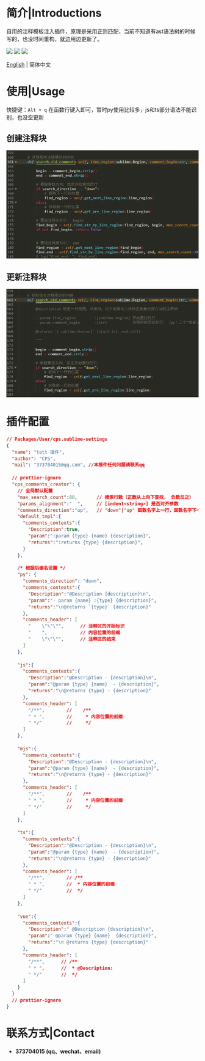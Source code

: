 # 简介|Introductions

自用的注释模板注入插件，原理是采用正则匹配，当前不知道有ast语法树的时候写的，也没时间重构，就边用边更新了。

<div>
    <img flex="left" src="https://img.shields.io/badge/python-%3E%3D3.8.0-3776AB"/>
    <img flex="left" src="https://img.shields.io/badge/Sublime%20Text-FF9800?style=flat&logo=Sublime%20Text&logoColor=white"/>
    <img flex="left" src="https://img.shields.io/github/license/caoxiemeihao/electron-vite-vue?style=flat"/>
</div>

[English](README.en.md) | 简体中文



# 使用|Usage

快捷键：`Alt + q` 在函数行键入即可，暂时py使用比较多，js和ts部分语法不能识别，也没空更新

## **创建注释块**

![step1](screenshot/step1.gif)



## **更新注释块**

![step2](screenshot/step2.gif)



# **插件配置**

```json
// Packages/User/cps.sublime-settings
{
  "name": "tett 插件",
  "author": "CPS",
  "mail": "373704015@qq.com", //本插件任何问题请联系qq

  // prettier-ignore
  "cps_comments_creator": {
    // 全局默认配置
    "max_search_count":80,       // 搜索行数（正数从上向下查找， 负数反之）
    "params_alignment":"  ",     // [indent<string>] 是否对齐参数
    "comments_direction":"up",   // "down"|"up" 函数名字上一行，函数名字下一行
    "default_tmpl":{
      "comments_contexts":{
        "Description":true,
        "param":":param {type} {name} {description}",
        "returns":":returns {type} {description}",
      }
    },

    /* 根据后缀名设置 */
    "py": { 
      "comments_direction": "down",
      "comments_contexts":{
        "Description":"@Description {description}\n",
        "param":"- param {name} :{type} {description}",
        "returns":"\n@returns `{type}` {description}"
      },
      "comments_header": [
        "    \"\"\"",      // 注释区的开始标识
        "    ",            // 内容位置的前缀
        "    \"\"\"",      // 注释区的结束
      ]
    },

    "js":{ 
      "comments_contexts":{
        "Description":"@Description - {description}\n",
        "param":"@param {type} {name}  - {description}",
        "returns":"\n@returns {type} - {description}"
      },
      "comments_header": [
        "/**",        //    /**
        " * ",        //     * 内容位置的前缀
        " */"         //     */
      ]
    },

    "mjs":{
      "comments_contexts":{
        "Description":"@Description - {description}\n",
        "param":"@param {type} {name}  - {description}",
        "returns":"\n@returns {type} - {description}"
      },
      "comments_header": [
        "/**",        //    /**
        " * ",        //     * 内容位置的前缀
        " */"         //     */
      ]
    },

    "ts":{
      "comments_contexts":{
        "Description":"@Description - {description}\n",
        "param":"@param {type} {name}  - {description}",
        "returns":"\n@returns {type} - {description}"
      },
      "comments_header": [
        "/**",        // /**
        " * ",        //  * 内容位置的前缀
        " */"         //  */
      ]
    },

    "vue":{ 
      "comments_contexts":{
        "Description":" @Description {description}\n",
        "param":" @param {type} {name}  {description}",
        "returns":"\n @returns {type} {description}"
      },
      "comments_header": [
        "/**",      // /**
        " * ",      //  * @Description:
        " */"       //  */
      ]
    }
  }
  // prettier-ignore
}
```





# 联系方式|Contact

- **373704015 (qq、wechat、email)**
